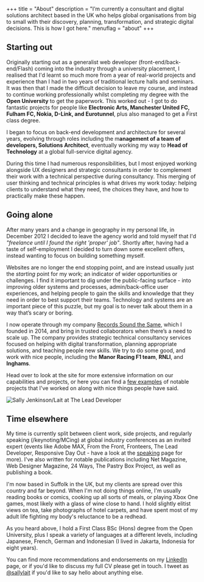 +++
title       = "About"
description = "I’m currently a consultant and digital solutions architect based in the UK who helps global organisations from big to small with their discovery, planning, transformation, and strategic digital decisions. This is how I got here."
menuflag    = "about"
+++

## Starting out

Originally starting out as a generalist web developer (front-end/back-end/Flash) coming into the industry through a university placement, I realised that I'd learnt so much more from a year of real-world projects and experience than I had in two years of traditional lecture halls and seminars. It was then that I made the difficult decision to leave my course, and instead to continue working professionally whilst completing my degree with the **Open University** to get the paperwork. This worked out - I got to do fantastic projects for people like **Electronic Arts, Manchester United FC, Fulham FC, Nokia, D-Link, and Eurotunnel**, plus also managed to get a First class degree.

I began to focus on back-end development and architecture for several years, evolving through roles including the m**anagement of a team of developers, Solutions Architect**, eventually working my way to **Head of Technology** at a global full-service digital agency.

During this time I had numerous responsibilities, but I most enjoyed working alongside UX designers and strategic consultants in order to complement their work with a technical perspective during consultancy. This merging of user thinking and technical principles is what drives my work today: helping clients to understand what they need, the choices they have, and how to practically make these happen.

## Going alone

After many years and a change in geography in my personal life, in December 2012 I decided to leave the agency world and told myself that I'd _"freelance until I found the right 'proper' job"_. Shortly after, having had a taste of self-employment I decided to turn down some excellent offers, instead wanting to focus on building something myself.

Websites are no longer the end stopping point, and are instead usually just the _starting_ point for my work; an indicator of wider opportunities or challenges. I find it important to dig under the public-facing surface - into improving older systems and processes, admin/back-office user experiences, and helping people to gain the skills and knowledge that they need in order to best support their teams. Technology and systems are an important piece of this puzzle, but my goal is to never talk about them in a way that’s scary or boring.

I now operate through my company [Records Sound the Same](http://recordssoundthesame.com), which I founded in 2014, and bring in trusted collaborators when there’s a need to scale up. The company provides strategic technical consultancy services focused on helping with digital transformation, planning appropriate solutions, and teaching people new skills. We try to do some good, and work with nice people, including the **Manor Racing F1 team**, **RNLI**, and **Inghams**.

Head over to look at the site for more extensive information on our capabilities and projects, or here you can find a [few examples](work/) of notable projects that I've worked on along with nice things people have said.

![Sally Jenkinson/Lait at The Lead Developer](/img/promo-sj3.jpg)

## Time elsewhere

My time is currently split between client work, side projects, and regularly speaking (/keynoting/MCing) at global industry conferences as an invited expert (events like Adobe MAX, From the Front, Fronteers, The Lead Developer, Responsive Day Out - have a look at the <a href="/speaking/">speaking</a> page for more). I've also written for notable publications including Net Magazine, Web Designer Magazine, 24 Ways, The Pastry Box Project, as well as publishing a book.

I'm now based in Suffolk in the UK, but my clients are spread over this country and far beyond. When I'm not doing things online, I'm usually reading books or comics, cooking up all sorts of meals, or playing Xbox One games, most likely with a glass of wine close to hand. I hold slightly elitist views on tea, take photographs of hotel carpets, and have spent most of my adult life fighting my body's reluctance to be a redhead.

As you heard above, I hold a First Class BSc (Hons) degree from the Open University, plus I speak a variety of languages at a different levels, including Japanese, French, German and Indonesian (I lived in Jakarta, Indonesia for eight years).

You can find more recommendations and endorsements on my [LinkedIn](https://www.linkedin.com/in/sallylait/) page, or if you'd like to discuss my full CV please get in touch. I tweet as [@sallylait](https://twitter.com/sallylait) if you'd like to say hello about anything else.
